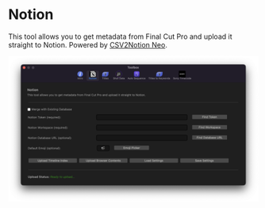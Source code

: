 # Notion

This tool allows you to get metadata from Final Cut Pro and upload it straight to Notion. Powered by [CSV2Notion Neo](https://github.com/TheAcharya/csv2notion-neo).

![](../static/toolbox-notion.png)